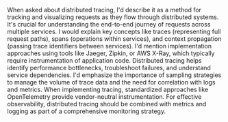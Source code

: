 When asked about distributed tracing, I'd describe it as a method for tracking and visualizing requests as they flow through distributed systems. It's crucial for understanding the end-to-end journey of requests across multiple services. I would explain key concepts like traces (representing full request paths), spans (operations within services), and context propagation (passing trace identifiers between services). I'd mention implementation approaches using tools like Jaeger, Zipkin, or AWS X-Ray, which typically require instrumentation of application code. Distributed tracing helps identify performance bottlenecks, troubleshoot failures, and understand service dependencies. I'd emphasize the importance of sampling strategies to manage the volume of trace data and the need for correlation with logs and metrics. When implementing tracing, standardized approaches like OpenTelemetry provide vendor-neutral instrumentation. For effective observability, distributed tracing should be combined with metrics and logging as part of a comprehensive monitoring strategy.